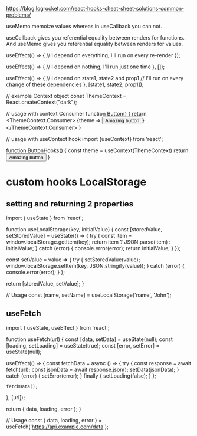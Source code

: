 https://blog.logrocket.com/react-hooks-cheat-sheet-solutions-common-problems/

useMemo memoize values whereas in useCallback you can not.

useCallback gives you referential equality between renders for functions. And useMemo gives you referential equality between renders for values.

useEffect(() => {
  // I depend on everything, I'll run on every re-render
}); 

useEffect(() => {
  // I depend on nothing, I'll run just one time
}, []);

useEffect(() => {
  // I depend on state1, state2 and prop1
  // I'll run on every change of these dependencies
}, [state1, state2, prop1]);


// example Context object
const ThemeContext = React.createContext("dark");

// usage with context Consumer
function Button() {
  return <ThemeContext.Consumer>
        {theme => <button className={theme}> Amazing button </button>}
  </ThemeContext.Consumer>
}


// usage with useContext hook 
import {useContext} from 'react';

function ButtonHooks() {
 const theme = useContext(ThemeContext)
 return <button className={theme}>Amazing button</button>
}



# custom hooks LocalStorage

## setting and returning 2 properties

import { useState } from 'react';

function useLocalStorage(key, initialValue) {
  const [storedValue, setStoredValue] = useState(() => {
    try {
      const item = window.localStorage.getItem(key);
      return item ? JSON.parse(item) : initialValue;
    } catch (error) {
      console.error(error);
      return initialValue;
    }
  });

  const setValue = value => {
    try {
      setStoredValue(value);
      window.localStorage.setItem(key, JSON.stringify(value));
    } catch (error) {
      console.error(error);
    }
  };

  return [storedValue, setValue];
}

// Usage
const [name, setName] = useLocalStorage('name', 'John');



## useFetch
import { useState, useEffect } from 'react';

function useFetch(url) {
  const [data, setData] = useState(null);
  const [loading, setLoading] = useState(true);
  const [error, setError] = useState(null);

  useEffect(() => {
    const fetchData = async () => {
      try {
        const response = await fetch(url);
        const jsonData = await response.json();
        setData(jsonData);
      } catch (error) {
        setError(error);
      } finally {
        setLoading(false);
      }
    };

    fetchData();
  }, [url]);

  return { data, loading, error };
}

// Usage
const { data, loading, error } = useFetch('https://api.example.com/data');